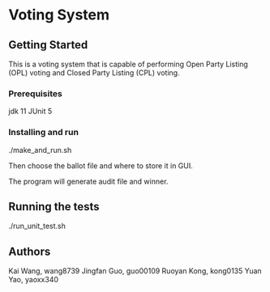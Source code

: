 # Voting System

## Getting Started

This is a voting system that is capable of performing Open Party Listing (OPL) voting and Closed
Party Listing (CPL) voting.

### Prerequisites
jdk 11
JUnit 5

### Installing and run

./make_and_run.sh 

Then choose the ballot file and where to store it in GUI.

The program will generate audit file and winner.


## Running the tests

./run_unit_test.sh


## Authors

Kai Wang, wang8739
Jingfan Guo, guo00109 
Ruoyan Kong, kong0135 
Yuan Yao, yaoxx340




